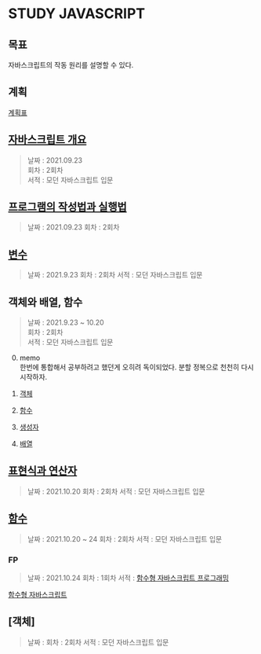 # STUDY JAVASCRIPT

## 목표

자바스크립트의 작동 원리를 설명할 수 있다.

## 계획

[계획표](https://kokikaland.notion.site/1857ae2a0a9e4bdfa006d58c22c8f326)

## [자바스크립트 개요](./0summary/summary.md)

> 날짜 : 2021.09.23  
> 회차 : 2회차  
> 서적 : 모던 자바스크립트 입문

## [프로그램의 작성법과 실행법](./1howToWork/work.md)

> 날짜 : 2021.09.23
> 회차 : 2회차

## [변수](./2variable_and_value/variable_value.md)

> 날짜 : 2021.9.23
> 회차 : 2회차
> 서적 : 모던 자바스크립트 입문

## 객체와 배열, 함수

> 날짜 : 2021.9.23 ~ 10.20  
> 회차 : 2회차  
> 서적 : 모던 자바스크립트 입문

0. memo  
   한번에 통합해서 공부하려고 했던게 오히려 독이되었다. 분할 정복으로 천천히 다시 시작하자.

1. [객체](./3object_function_array/object.md)
2. [함수](./3object_function_array/function.md)
3. [생성자](./3object_function_basic/3constructor.md)
4. [배열](./3object_function_basic/4array_basic.md)

## [표현식과 연산자](4Expressions_operators/operator.md)

> 날짜 : 2021.10.20
> 회차 : 2회차
> 서적 : 모던 자바스크립트 입문

## [함수](7function/function.md)

> 날짜 : 2021.10.20 ~ 24
> 회차 : 2회차
> 서적 : 모던 자바스크립트 입문

### FP

> 날짜 : 2021.10.24
> 회차 : 1회차
> 서적 : [함수형 자바스크립트 프로그래밍](http://www.yes24.com/Product/Goods/56885507)

[함수형 자바스크립트](../javascript_FOP/README.md)

## [객체]

> 날짜 :
> 회차 : 2회차
> 서적 : 모던 자바스크립트 입문
